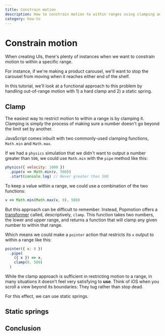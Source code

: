 ```yaml
---
title: Constrain motion
description: How to constrain motion to within ranges using clamping and springs.
category: how-to
---
```


# Constrain motion

When creating UIs, there's plenty of instances when we want to constrain motion to within a specific range.

For instance, if we're making a product carousel, we'll want to stop the carousel from moving when it reaches either end of the shelf.

In this tutorial, we'll look at a functional approach to this problem by handling out-of-range motion with 1) a hard clamp and 2) a static spring.

## Clamp

The easiest way to restrict motion to within a range is by clamping it. Clamping is simply the process of making sure a number doesn't go beyond the limit set by another.

JavaScript comes inbuilt with two commonly-used clamping functions, `Math.min` and `Math.max`.

If we had a `physics` simulation that we didn't want to output a number greater than `500`, we could use `Math.min` with the `pipe` method like this:

```javascript
physics({ velocity: 1000 })
  .pipe(v => Math.min(v, 500))
  .start(console.log) // Never greater than 500
```

To keep a value within a range, we could use a combination of the two functions:

```javascript
v => Math.min(Math.max(v, 0), 500)
```

But this approach can be difficult to remember. Instead, Popmotion offers a [transformer](/api/transformers) called, descriptively, `clamp`. This function takes two numbers, the lower and upper range, and returns a function that will clamp any given number to within that range.

Which means we could make a `pointer` action that restricts its `x` output to within a range like this:

```javascript
pointer({ x: 0 })
  .pipe(
    ({ x }) => x,
    clamp(0, 500)
  )
```

While the clamp approach is sufficient in restricting motion to a range, in many situations it doesn't feel very satisfying to **use**. Think of iOS when you scroll a view beyond its boundaries: They tug rather than stop dead.

For this effect, we can use static springs.

## Static springs



## Conclusion
